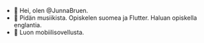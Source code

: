 - 👋 Hei, olen @JunnaBruen.
- 👀 Pidän musiikista. Opiskelen suomea ja Flutter. Haluan opiskella englantia.
- 🌱 Luon mobiilisovellusta.
